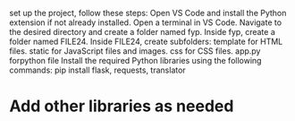 set up the project, follow these steps:
Open VS Code and install the Python extension if not already installed.
Open a terminal in VS Code.
Navigate to the desired directory and create a folder named fyp.
Inside fyp, create a folder named FILE24.
Inside FILE24, create subfolders:
template for HTML files.
static for JavaScript files and images.
css for CSS files.
app.py forpython file
Install the required Python libraries using the following commands:
pip install flask, requests, translator
# Add other libraries as needed
